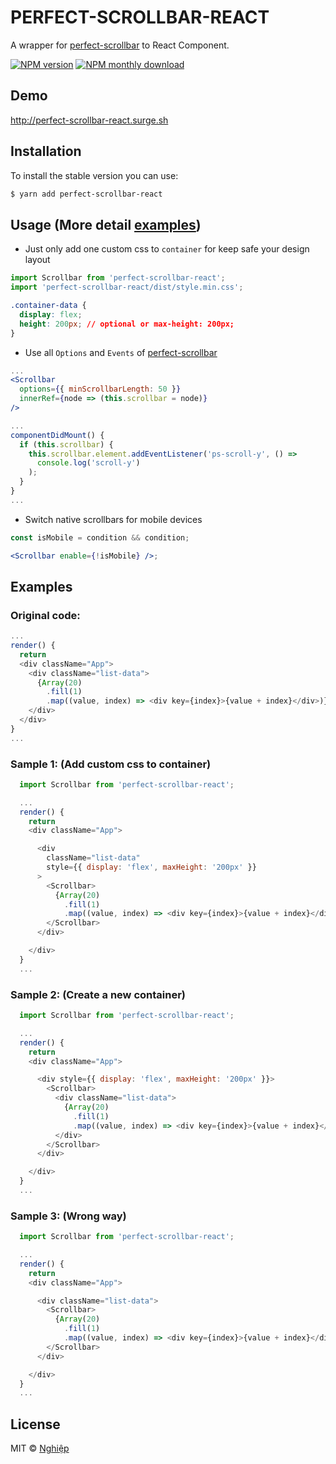 # PERFECT-SCROLLBAR-REACT

A wrapper for [perfect-scrollbar](https://github.com/noraesae/perfect-scrollbar) to React Component.

[![NPM version](https://img.shields.io/npm/v/perfect-scrollbar-react.svg)](https://www.npmjs.com/package/perfect-scrollbar-react)
[![NPM monthly download](https://img.shields.io/npm/dm/perfect-scrollbar-react.svg)](https://www.npmjs.com/package/perfect-scrollbar-react)

## Demo

http://perfect-scrollbar-react.surge.sh

## Installation

To install the stable version you can use:

```sh
$ yarn add perfect-scrollbar-react
```

## Usage (More detail [examples](#examples))

* Just only add one custom css to `container` for keep safe your design layout

```js
import Scrollbar from 'perfect-scrollbar-react';
import 'perfect-scrollbar-react/dist/style.min.css';
```

```css
.container-data {
  display: flex;
  height: 200px; // optional or max-height: 200px;
}
```

* Use all `Options` and `Events` of [perfect-scrollbar](https://github.com/utatti/perfect-scrollbar#options)

```jsx
...
<Scrollbar
  options={{ minScrollbarLength: 50 }}
  innerRef={node => (this.scrollbar = node)}
/>

...
componentDidMount() {
  if (this.scrollbar) {
    this.scrollbar.element.addEventListener('ps-scroll-y', () =>
      console.log('scroll-y')
    );
  }
}
...
```

* Switch native scrollbars for mobile devices

```jsx
const isMobile = condition && condition;

<Scrollbar enable={!isMobile} />;
```

## Examples

### Original code:

```js
...
render() {
  return
  <div className="App">
    <div className="list-data">
      {Array(20)
        .fill(1)
        .map((value, index) => <div key={index}>{value + index}</div>)}
    </div>
  </div>
}
...
```

### Sample 1: (Add custom css to container)

```js
  import Scrollbar from 'perfect-scrollbar-react';

  ...
  render() {
    return
    <div className="App">

      <div
        className="list-data"
        style={{ display: 'flex', maxHeight: '200px' }}
      >
        <Scrollbar>
          {Array(20)
            .fill(1)
            .map((value, index) => <div key={index}>{value + index}</div>)}
        </Scrollbar>
      </div>

    </div>
  }
  ...
```

### Sample 2: (Create a new container)

```js
  import Scrollbar from 'perfect-scrollbar-react';

  ...
  render() {
    return
    <div className="App">

      <div style={{ display: 'flex', maxHeight: '200px' }}>
        <Scrollbar>
          <div className="list-data">
            {Array(20)
              .fill(1)
              .map((value, index) => <div key={index}>{value + index}</div>)}
          </div>
        </Scrollbar>
      </div>

    </div>
  }
  ...
```

### Sample 3: (Wrong way)

```js
  import Scrollbar from 'perfect-scrollbar-react';

  ...
  render() {
    return
    <div className="App">

      <div className="list-data">
        <Scrollbar>
          {Array(20)
            .fill(1)
            .map((value, index) => <div key={index}>{value + index}</div>)}
        </Scrollbar>
      </div>

    </div>
  }
  ...
```

## License

MIT © [Nghiệp](http://nghiepit.pro)

